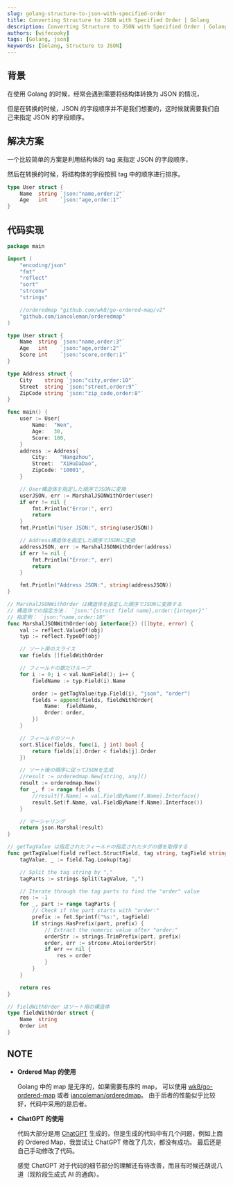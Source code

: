 ```yaml
---
slug: golang-structure-to-json-with-specified-order
title: Converting Structure to JSON with Specified Order | Golang
description: Converting Structure to JSON with Specified Order | Golang
authors: [wifecooky]
tags: [Golang, json]
keywords: [Golang, Structure to JSON]
---
```


## 背景

在使用 Golang 的时候，经常会遇到需要将结构体转换为 JSON 的情况，

但是在转换的时候，JSON 的字段顺序并不是我们想要的，这时候就需要我们自己来指定 JSON 的字段顺序。

## 解决方案

一个比较简单的方案是利用结构体的 tag 来指定 JSON 的字段顺序，

然后在转换的时候，将结构体的字段按照 tag 中的顺序进行排序。

```go
type User struct {
    Name  string `json:"name,order:2"`
    Age   int    `json:"age,order:1"`
}
```

## 代码实现

```go
package main

import (
    "encoding/json"
    "fmt"
    "reflect"
    "sort"
    "strconv"
    "strings"

    //orderedmap "github.com/wk8/go-ordered-map/v2"
    "github.com/iancoleman/orderedmap"
)

type User struct {
    Name  string `json:"name,order:3"`
    Age   int    `json:"age,order:2"`
    Score int    `json:"score,order:1"`
}

type Address struct {
    City    string `json:"city,order:10"`
    Street  string `json:"street,order:9"`
    ZipCode string `json:"zip_code,order:8"`
}

func main() {
    user := User{
        Name:  "Wen",
        Age:   30,
        Score: 100,
    }
    address := Address{
        City:    "Hangzhou",
        Street:  "XiHuDaDao",
        ZipCode: "10001",
    }

    // User構造体を指定した順序でJSONに変換
    userJSON, err := MarshalJSONWithOrder(user)
    if err != nil {
        fmt.Println("Error:", err)
        return
    }
    fmt.Println("User JSON:", string(userJSON))

    // Address構造体を指定した順序でJSONに変換
    addressJSON, err := MarshalJSONWithOrder(address)
    if err != nil {
        fmt.Println("Error:", err)
        return
    }

    fmt.Println("Address JSON:", string(addressJSON))
}

// MarshalJSONWithOrder は構造体を指定した順序でJSONに変換する
// 構造体での指定方法： `json:"{struct field name},order:{integer}"`
// 指定例： `json:"name,order:10"`
func MarshalJSONWithOrder(obj interface{}) ([]byte, error) {
    val := reflect.ValueOf(obj)
    typ := reflect.TypeOf(obj)

    // ソート用のスライス
    var fields []fieldWithOrder

    // フィールドの数だけループ
    for i := 0; i < val.NumField(); i++ {
        fieldName := typ.Field(i).Name

        order := getTagValue(typ.Field(i), "json", "order")
        fields = append(fields, fieldWithOrder{
            Name:  fieldName,
            Order: order,
        })
    }

    // フィールドのソート
    sort.Slice(fields, func(i, j int) bool {
        return fields[i].Order < fields[j].Order
    })

    // ソート後の順序に従ってJSONを生成
    //result := orderedmap.New[string, any]()
    result := orderedmap.New()
    for _, f := range fields {
        //result[f.Name] = val.FieldByName(f.Name).Interface()
        result.Set(f.Name, val.FieldByName(f.Name).Interface())
    }

    // マーシャリング
    return json.Marshal(result)
}

// getTagValue は指定されたフィールドの指定されたタグの値を取得する
func getTagValue(field reflect.StructField, tag string, tagField string) int {
    tagValue, _ := field.Tag.Lookup(tag)

    // Split the tag string by ","
    tagParts := strings.Split(tagValue, ",")

    // Iterate through the tag parts to find the "order" value
    res := -1
    for _, part := range tagParts {
        // Check if the part starts with "order:"
        prefix := fmt.Sprintf("%s:", tagField)
        if strings.HasPrefix(part, prefix) {
            // Extract the numeric value after "order:"
            orderStr := strings.TrimPrefix(part, prefix)
            order, err := strconv.Atoi(orderStr)
            if err == nil {
                res = order
            }
        }
    }

    return res
}

// fieldWithOrder はソート用の構造体
type fieldWithOrder struct {
    Name  string
    Order int
}

```

## NOTE

- **Ordered Map 的使用**

  Golang 中的 map 是无序的，如果需要有序的 map，
  可以使用 [wk8/go-ordered-map](https://github.com/wk8/go-ordered-map) 或者 [iancoleman/orderedmap](https://github.com/iancoleman/orderedmap)。
  由于后者的性能似乎比较好，代码中采用的是后者。

- **ChatGPT 的使用**

  代码大部分是用 [ChatGPT](https://chat.openai.com/) 生成的，但是生成的代码中有几个问题，例如上面的 Ordered Map，我尝试让 ChatGPT 修改了几次，都没有成功。
  最后还是自己手动修改了代码。

  感觉 ChatGPT 对于代码的细节部分的理解还有待改善，而且有时候还胡说八道（现阶段生成式 AI 的通病）。

